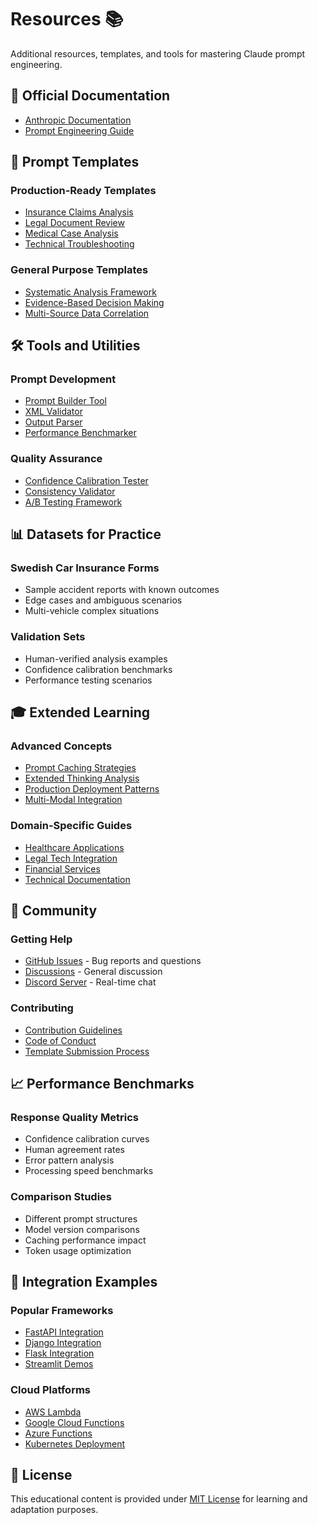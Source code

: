 # Resources 📚

Additional resources, templates, and tools for mastering Claude prompt engineering.

## 📖 Official Documentation

- [Anthropic Documentation](https://docs.anthropic.com/)
- [Prompt Engineering Guide](https://docs.anthropic.com/claude/docs/prompt-engineering)

## 🎯 Prompt Templates

### Production-Ready Templates
- [Insurance Claims Analysis](./templates/insurance-claims.md)
- [Legal Document Review](./templates/legal-review.md)  
- [Medical Case Analysis](./templates/medical-analysis.md)
- [Technical Troubleshooting](./templates/technical-support.md)

### General Purpose Templates
- [Systematic Analysis Framework](./templates/systematic-analysis.md)
- [Evidence-Based Decision Making](./templates/evidence-based.md)
- [Multi-Source Data Correlation](./templates/multi-source.md)

## 🛠️ Tools and Utilities

### Prompt Development
- [Prompt Builder Tool](./tools/prompt-builder.py)
- [XML Validator](./tools/xml-validator.py)
- [Output Parser](./tools/output-parser.py)
- [Performance Benchmarker](./tools/benchmarker.py)

### Quality Assurance
- [Confidence Calibration Tester](./tools/confidence-tester.py)
- [Consistency Validator](./tools/consistency-checker.py)
- [A/B Testing Framework](./tools/ab-tester.py)

## 📊 Datasets for Practice

### Swedish Car Insurance Forms
- Sample accident reports with known outcomes
- Edge cases and ambiguous scenarios
- Multi-vehicle complex situations

### Validation Sets
- Human-verified analysis examples
- Confidence calibration benchmarks
- Performance testing scenarios

## 🎓 Extended Learning

### Advanced Concepts
- [Prompt Caching Strategies](./guides/prompt-caching.md)
- [Extended Thinking Analysis](./guides/extended-thinking.md)
- [Production Deployment Patterns](./guides/production-deployment.md)
- [Multi-Modal Integration](./guides/multi-modal.md)

### Domain-Specific Guides
- [Healthcare Applications](./guides/healthcare.md)
- [Legal Tech Integration](./guides/legal-tech.md)
- [Financial Services](./guides/financial-services.md)
- [Technical Documentation](./guides/technical-docs.md)

## 🤝 Community

### Getting Help
- [GitHub Issues](https://github.com/your-repo/issues) - Bug reports and questions
- [Discussions](https://github.com/your-repo/discussions) - General discussion
- [Discord Server](https://discord.gg/your-server) - Real-time chat

### Contributing
- [Contribution Guidelines](./CONTRIBUTING.md)
- [Code of Conduct](./CODE_OF_CONDUCT.md)
- [Template Submission Process](./guides/template-submission.md)

## 📈 Performance Benchmarks

### Response Quality Metrics
- Confidence calibration curves
- Human agreement rates
- Error pattern analysis
- Processing speed benchmarks

### Comparison Studies
- Different prompt structures
- Model version comparisons
- Caching performance impact
- Token usage optimization

## 🔧 Integration Examples

### Popular Frameworks
- [FastAPI Integration](./integrations/fastapi/)
- [Django Integration](./integrations/django/)
- [Flask Integration](./integrations/flask/)
- [Streamlit Demos](./integrations/streamlit/)

### Cloud Platforms
- [AWS Lambda](./integrations/aws-lambda/)
- [Google Cloud Functions](./integrations/gcp-functions/)
- [Azure Functions](./integrations/azure-functions/)
- [Kubernetes Deployment](./integrations/kubernetes/)


## 📄 License

This educational content is provided under [MIT License](../LICENSE) for learning and adaptation purposes.
